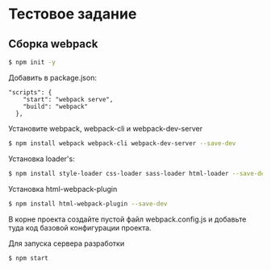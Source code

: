 # Тестовое задание

## Сборка webpack

```sh
$ npm init -y
```

Добавить в package.json:
```
"scripts": {
    "start": "webpack serve",
    "build": "webpack"
  },
```

Установите webpack, webpack-cli и webpack-dev-server
```sh
$ npm install webpack webpack-cli webpack-dev-server --save-dev
```

Установка loader's:
```sh
$ npm install style-loader css-loader sass-loader html-loader --save-dev
```

Установка html-webpack-plugin
```sh
$ npm install html-webpack-plugin --save-dev
```

В корне проекта создайте пустой файл webpack.config.js и добавьте туда код базовой конфигурации проекта.

Для запуска сервера разработки
```sh
$ npm start
```